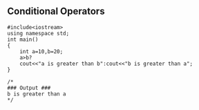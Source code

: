 ## Conditional Operators

<!-- <br>
<div align="center">
<img src="../imgs/C%2B%2B/img17.jpg" height="60%" width="60%">
</div>
<br>
 -->

```
#include<iostream>
using namespace std;
int main()
{
	int a=10,b=20;
	a>b?
	cout<<"a is greater than b":cout<<"b is greater than a";
}

/*
### Output ###
b is greater than a
*/
```
